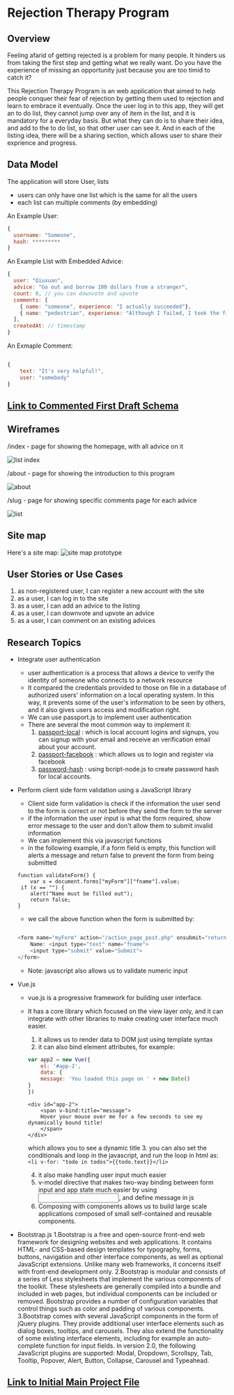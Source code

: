 # Rejection Therapy Program

## Overview

Feeling afarid of getting rejected is a problem for many people. It hinders us from taking the first step and getting what we really want. Do you have the experience of missing an opportunity just because you are too timid to catch it?

This Rejection Therapy Program is an web application that aimed to help people conquer their fear of rejection by getting them used to rejection and learn to embrace it eventually. Once the user log in to this app, they will get an to do list, they cannot jump over any of item in the list, and it is mandatory for a everyday basis. But what they can do is to share their idea, and add to the to do list, so that other user can see it. And in each of the listing idea, there will be a sharing section, which allows user to share their exprience and progress.




## Data Model

The application will store User, lists

* users can only have one list which is the same for all the users
* each list can multiple comments (by embedding)


An Example User:

```javascript
{
  username: "Someone",
  hash: *********
}

```

An Example List with Embedded Advice:

```javascript
{
  user: "Qiuxuan",
  advice: "Go out and borrow 100 dollars from a stranger",
  count: 0, // you can downvote and upvote
  comments: [
    { name: "someone", experience: "I actually succeeded"},
    { name: "pedestrian", experience: "Although I failed, I took the first step at least"}
  ],
  createdAt: // timestamp
}
```
An Exmaple Comment:

``` javascript

{
	text: "It's very helpful!",
	user: "somebody"
}
```


## [Link to Commented First Draft Schema](db.js) 



## Wireframes


/index - page for showing the homepage, with all advice on it

![list index](documentation/index.png)

/about - page for showing the introduction to this program

![about](documentation/about.png)

/slug - page for showing specific comments page for each advice

![list](documentation/comments.png)

## Site map


Here's a site map:
![site map prototype](documentation/sitemap.png)

## User Stories or Use Cases

1. as non-registered user, I can register a new account with the site
2. as a user, I can log in to the site
3. as a user, I can add an advice to the listing
4. as a user, I can downvote and upvote an advice
5. as a user, I can comment on an existing advices


## Research Topics



* Integrate user authentication
	* user authentication is a process  that allows a device to verify the identity of someone who connects to a network resource
	* It compared the credentials provided  to those on file in a database of authorized users' information on a local operating system. In this way, it prevents some of the user's information to be seen by others, and it also gives users access and modification right.
	* We can use passport.js to implement user authentication
	* There are several the most common way to implement it:
		1. [passport-local](https://github.com/jaredhanson/passport-local) : which is local account logins and signups, you can signup with your email and receive an verification email about your account. 
		2. [passport-facebook](https://github.com/jaredhanson/passport-facebook) : which allows us to login and register via facebook
		3. [password-hash](https://github.com/shaneGirish/bcrypt-nodejs) : using bcript-node.js to create password hash for local accounts.
		
* Perform client side form validation using a JavaScript library
    * Client side form validation is check if the information the user send to the form is correct or not before they send the form to the server
    * if the information the user input is what the form required, show error message to the user and don't allow them to submit invalid information
    * We can implement this via javascript functions
    * in the following example, if a form field is empty, this function will alerts a message and return false to prevent the form from being submitted
   	``` javascripy
   	function validateForm() {
    	var x = document.forms["myForm"]["fname"].value;
   	 if (x == "") {
        alert("Name must be filled out");
        return false;
    }

   	```
   	* we call the above function when the form is submitted by:
   	``` javascript

   	<form name="myForm" action="/action_page_post.php" onsubmit="return validateForm()" method="post">
		Name: <input type="text" name="fname">
		<input type="submit" value="Submit">
	</form>


   	```

   	* Note: javascript also allows us to validate numeric input
 * Vue.js
 	* vue.js is a progressive framework for building user interface. 
 	* It has a core library which focused on the view layer only, and it can integrate with other libraries to make creating user interface much easier. 
 		1. it allows us to render data to DOM just using template syntax
 		2. it can also bind element attributes, for example:
 		``` javascript
 		var app2 = new Vue({
 			el: '#app-2',
  			data: {
    		message: 'You loaded this page on ' + new Date()
  		}
		})
 		```
 		```
 		<div id="app-2">
  			<span v-bind:title="message">
    		Hover your mouse over me for a few seconds to see my dynamically bound title!
  			</span>
		</div>
 		```	
 		which allows you to see a dynamic title
 		3. you can also set the conditionals and loop in the javascript, and run the loop in html as:
 		``` <li v-for: "todo in todos">{{todo.text}}</li> ```

 		4. it also make handling user input much easier
 		5. v-model directive that makes two-way binding between form input and app state much easier by using <input v-model="message">, and define message in js
 		6. Composing with components allows us to build large scale applications composed of small self-contained and reusable components.
		
	
* Bootstrap.js
	1.Bootstrap is a free and open-source front-end web framework for designing websites and web applications. It contains HTML- and CSS-based design templates for typography, forms, buttons, navigation and other interface components, as well as optional JavaScript extensions. Unlike many web frameworks, it concerns itself with front-end development only.
	2.Bootstrap is modular and consists of a series of Less stylesheets that implement the various components of the toolkit. These stylesheets are generally compiled into a bundle and included in web pages, but individual components can be included or removed. Bootstrap provides a number of configuration variables that control things such as color and padding of various components.
	3.Bootstrap comes with several JavaScript components in the form of jQuery plugins. They provide additional user interface elements such as dialog boxes, tooltips, and carousels. They also extend the functionality of some existing interface elements, including for example an auto-complete function for input fields. In version 2.0, the following JavaScript plugins are supported: Modal, Dropdown, Scrollspy, Tab, Tooltip, Popover, Alert, Button, Collapse, Carousel and Typeahead.





## [Link to Initial Main Project File](app.js) 


